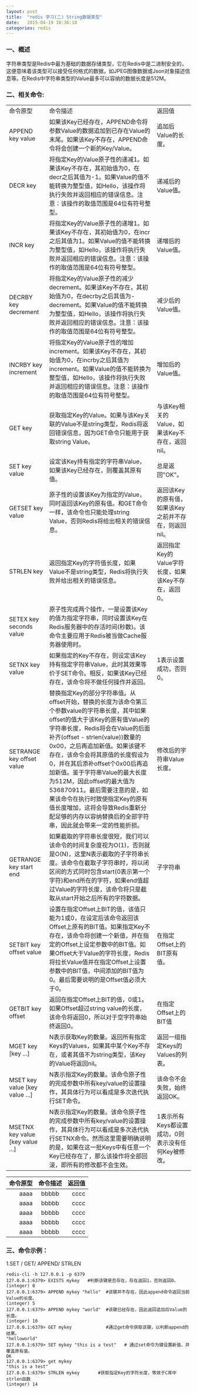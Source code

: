 ```yaml
---
layout: post
title:  "redis 学习(二) String数据类型"
date:   2015-04-19 10:36:18
categories: redis
---
```


### 一、概述

字符串类型是Redis中最为基础的数据存储类型，它在Redis中是二进制安全的，这便意味着该类型可以接受任何格式的数据，如JPEG图像数据或Json对象描述信息等。在Redis中字符串类型的Value最多可以容纳的数据长度是512M。

### 二、相关命令:

 <table class="table table-bordered table-striped table-condensed">
     <tr>
        <td>命令原型</td>
        <td>命令描述</td>
        <td>返回值</td>
     </tr>
     <tr>
        <td>APPEND key value</td>
        <td>如果该Key已经存在，APPEND命令将参数Value的数据追加到已存在Value的末尾。如果该Key不存在，APPEND命令将会创建一个新的Key/Value。</td>
        <td>追加后Value的长度。</td>
     </tr>
     <tr>
         <td>DECR key</td>
         <td>将指定Key的Value原子性的递减1。如果该Key不存在，其初始值为0，在decr之后其值为-1。如果Value的值不能转换为整型值，如Hello，该操作将执行失败并返回相应的错误信息。注意：该操作的取值范围是64位有符号整型。</td>
         <td>递减后的Value值。</td>
     </tr>
     <tr>
          <td>INCR key</td>
          <td>将指定Key的Value原子性的递增1。如果该Key不存在，其初始值为0，在incr之后其值为1。如果Value的值不能转换为整型值，如Hello，该操作将执行失败并返回相应的错误信息。注意：该操作的取值范围是64位有符号整型。 </td>
          <td>递增后的Value值。</td>
      </tr>
      <tr>
           <td>DECRBY key decrement </td>
           <td>将指定Key的Value原子性的减少decrement。如果该Key不存在，其初始值为0，在decrby之后其值为-decrement。如果Value的值不能转换为整型值，如Hello，该操作将执行失败并返回相应的错误信息。注意：该操作的取值范围是64位有符号整型。 </td>
           <td>减少后的Value值。</td>
      </tr>
      <tr>
            <td>INCRBY key increment</td>
            <td>将指定Key的Value原子性的增加increment。如果该Key不存在，其初始值为0，在incrby之后其值为increment。如果Value的值不能转换为整型值，如Hello，该操作将执行失败并返回相应的错误信息。注意：该操作的取值范围是64位有符号整型。 </td>
            <td>增加后的Value值。</td>
      </tr>
      <tr>
            <td>GET key </td>
            <td>获取指定Key的Value。如果与该Key关联的Value不是string类型，Redis将返回错误信息，因为GET命令只能用于获取string Value。 </td>
            <td>与该Key相关的Value，如果该Key不存在，返回nil。</td>
      </tr>
      <tr>
            <td>SET key value </td>
            <td>设定该Key持有指定的字符串Value，如果该Key已经存在，则覆盖其原有值。</td>
            <td>总是返回"OK"。</td>
      </tr>
      <tr>
            <td>GETSET key value</td>
            <td>原子性的设置该Key为指定的Value，同时返回该Key的原有值。和GET命令一样，该命令也只能处理string Value，否则Redis将给出相关的错误信息。</td>
            <td>返回该Key的原有值，如果该Key之前并不存在，则返回nil。</td>
      </tr>
      <tr>
            <td>STRLEN key</td>
            <td>返回指定Key的字符值长度，如果Value不是string类型，Redis将执行失败并给出相关的错误信息。</td>
            <td>返回指定Key的Value字符长度，如果该Key不存在，返回0。</td>
      </tr>
      <tr>
            <td>SETEX key seconds value</td>
            <td>原子性完成两个操作，一是设置该Key的值为指定字符串，同时设置该Key在Redis服务器中的存活时间(秒数)。该命令主要应用于Redis被当做Cache服务器使用时。</td>
            <td> </td>
      </tr>
      <tr>
            <td>SETNX key value </td>
            <td>如果指定的Key不存在，则设定该Key持有指定字符串Value，此时其效果等价于SET命令。相反，如果该Key已经存在，该命令将不做任何操作并返回。</td>
            <td>1表示设置成功，否则0。</td>
      </tr>
      <tr>
            <td>SETRANGE key offset value </td>
            <td>替换指定Key的部分字符串值。从offset开始，替换的长度为该命令第三个参数value的字符串长度，其中如果offset的值大于该Key的原有值Value的字符串长度，Redis将会在Value的后面补齐(offset - strlen(value))数量的0x00，之后再追加新值。如果该键不存在，该命令会将其原值的长度假设为0，并在其后添补offset个0x00后再追加新值。鉴于字符串Value的最大长度为512M，因此offset的最大值为536870911。最后需要注意的是，如果该命令在执行时致使指定Key的原有值长度增加，这将会导致Redis重新分配足够的内存以容纳替换后的全部字符串，因此就会带来一定的性能折损。 </td>
            <td>修改后的字符串Value长度。</td>
      </tr>
      <tr>
            <td>GETRANGE key start end</td>
            <td>如果截取的字符串长度很短，我们可以该命令的时间复杂度视为O(1)，否则就是O(N)，这里N表示截取的子字符串长度。该命令在截取子字符串时，将以闭区间的方式同时包含start(0表示第一个字符)和end所在的字符，如果end值超过Value的字符长度，该命令将只是截取从start开始之后所有的字符数据。</td>
            <td>子字符串</td>
      </tr>
      <tr>
            <td>SETBIT key offset value </td>
            <td>设置在指定Offset上BIT的值，该值只能为1或0，在设定后该命令返回该Offset上原有的BIT值。如果指定Key不存在，该命令将创建一个新值，并在指定的Offset上设定参数中的BIT值。如果Offset大于Value的字符长度，Redis将拉长Value值并在指定Offset上设置参数中的BIT值，中间添加的BIT值为0。最后需要说明的是Offset值必须大于0。 </td>
            <td>在指定Offset上的BIT原有值。</td>
      </tr>
      <tr>
            <td>GETBIT key offset </td>
            <td>返回在指定Offset上BIT的值，0或1。如果Offset超过string value的长度，该命令将返回0，所以对于空字符串始终返回0。 </td>
            <td>在指定Offset上的BIT值 </td>
      </tr>
      <tr>
            <td>MGET key [key ...] </td>
            <td>N表示获取Key的数量。返回所有指定Keys的Values，如果其中某个Key不存在，或者其值不为string类型，该Key的Value将返回nil。 </td>
            <td>返回一组指定Keys的Values的列表。 </td>
      </tr>
      <tr>
            <td>MSET key value [key value ...] </td>
            <td>N表示指定Key的数量。该命令原子性的完成参数中所有key/value的设置操作，其具体行为可以看成是多次迭代执行SET命令。 </td>
            <td>该命令不会失败，始终返回OK。  </td>
      </tr>
      <tr>
            <td>MSETNX key value [key value ...] </td>
            <td>N表示指定Key的数量。该命令原子性的完成参数中所有key/value的设置操作，其具体行为可以看成是多次迭代执行SETNX命令。然而这里需要明确说明的是，如果在这一批Keys中有任意一个Key已经存在了，那么该操作将全部回滚，即所有的修改都不会生效。</td>
            <td>1表示所有Keys都设置成功，0则表示没有任何Key被修改。</td>
      </tr>
 </table>
 
 
 
 | 命令原型 | 命令描述 | 返回值 |
 | -------:|:-------:|------:|
 | aaaa    | bbbbb   | cccc  |
 | aaaa    | bbbbb   | cccc  |
 | aaaa    | bbbbb   | cccc  |
 | aaaa    | bbbbb   | cccc  |
 | aaaa    | bbbbb   | cccc  |
 
 
 
 
 ### 三、命令示例：
 
 1.SET / GET/ APPEND/ STRLEN
 
    redis-cli -h 127.0.0.1 -p 6379
    127.0.0.1:6379> EXISTS mykey   #判断该键是否存在，存在返回1，否则返回0。
    (integer) 0
    127.0.0.1:6379> APPEND mykey "hello"  #该键并不存在，因此append命令返回当前Value的长度。
    (integer) 5
    127.0.0.1:6379> APPEND mykey "world"  #该键已经存在，因此返回追加后Value的长度。
    (integer) 10
    127.0.0.1:6379> GET mykey             #通过get命令获取该键，以判断append的结果。
    "helloworld"
    127.0.0.1:6379> SET mykey "this is a test"   # 通过set命令为键设置新值，并覆盖原有值。
    OK
    127.0.0.1:6379> get mykey
    "this is a test"
    127.0.0.1:6379> STRLEN mykey       #获取指定Key的字符长度，等效于C库中strlen函数
    (integer) 14  
    